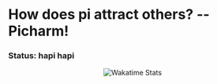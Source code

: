 # How does pi attract others? -- Picharm!

### Status: hapi hapi

<div align="center">
  <picture>
    <source media="(prefers-color-scheme: light)" srcset="https://wakatime.com/share/@Luna5akura/e4ebd580-eb98-49ca-a8d4-cb52df12e499.svg">
    <source media="(prefers-color-scheme: dark)" srcset="https://wakatime.com/share/@Luna5akura/7b91bf31-d15a-401a-b170-c748936d8ec1.svg"/>
    <img src="https://wakatime.com/share/@Luna5akura/e4ebd580-eb98-49ca-a8d4-cb52df12e499.svg" alt="Wakatime Stats">
  </picture>
</div>

<!-- GitHub snake -->
